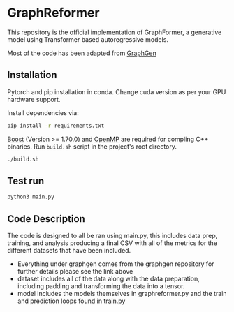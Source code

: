 # GraphReformer

This repository is the official implementation of GraphFormer, a generative model using Transformer based autoregressive models.

Most of the code has been adapted from [GraphGen](https://github.com/idea-iitd/graphgen)

## Installation

Pytorch and pip installation in conda. Change cuda version as per your GPU hardware support.

Install dependencies via: 

```bash
pip install -r requirements.txt
```

[Boost](https://www.boost.org/) (Version >= 1.70.0) and [OpenMP](https://www.openmp.org/) are required for compling C++ binaries. Run `build.sh` script in the project's root directory.

```bash
./build.sh
```

## Test run

```bash
python3 main.py
```

## Code Description

The code is designed to all be ran using main.py, this includes data prep, training, and analysis producing a final CSV with all of the metrics for the different datasets that have been included.


- Everything under graphgen comes from the graphgen repository for further details please see the link above
- dataset includes all of the data along with the data preparation, including padding and transforming the data into a tensor.
- model includes the models themselves in graphreformer.py and the train and prediction loops found in train.py

